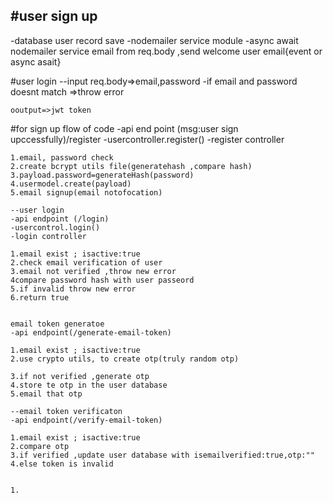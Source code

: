 ## #user sign up

-database user record save
-nodemailer service module
-async await nodemailer service
email from req.body ,send welcome
user email{event or async asait}

#user login
--input req.body=>email,password
-if email and password doesnt match =>throw error

    ooutput=>jwt token

#for sign up flow of code
-api end point (msg:user sign upccessfully)/register
-usercontroller.register()
-register controller

    1.email, password check
    2.create bcrypt utils file(generatehash ,compare hash)
    3.payload.password=generateHash(password)
    4.usermodel.create(payload)
    5.email signup(email notofocation)

    --user login
    -api endpoint (/login)
    -usercontrol.login()
    -login controller

    1.email exist ; isactive:true
    2.check email verification of user
    3.email not verified ,throw new error
    4compare password hash with user passeord
    5.if invalid throw new error
    6.return true


    email token generatoe
    -api endpoint(/generate-email-token)

    1.email exist ; isactive:true
    2.use crypto utils, to create otp(truly random otp)

    3.if not verified ,generate otp
    4.store te otp in the user database
    5.email that otp

    --email token verificaton
    -api endpoint(/verify-email-token)

    1.email exist ; isactive:true
    2.compare otp
    3.if verified ,update user database with isemailverified:true,otp:""
    4.else token is invalid


    1.
